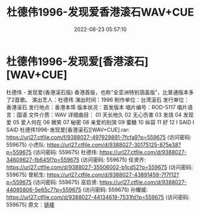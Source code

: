 ﻿---
title: 杜德伟1996-发现爱香港滚石WAV+CUE
date: 2022-08-23 05:57:10
categories: WAV车载音乐、镜像
tags: 华语中文
---
# 杜德伟1996-发现爱[香港滚石][WAV+CUE]

杜德伟 - 发现爱(香港滚石版)
香港首版，也称“全亚洲特别涵盖版”，比普通版本多了2首歌。
演出艺人：杜德伟
演出时间：1996
制作单位：台湾滚石
发行单位：香港滚石
发行地点：香港本埠
版本状况：首发版本
唱片编号：ROD-5117
唱片语言：国语
文件介质：WAV
详细曲目：
01 天长地久
02 无心伤害
03 发烧
04 发现爱
05 爱人何在
06 微笑
07 秘密
08 亲爱的别哭
09 蜜糖
10 纵容
11 好
12 I SAID I SAID
杜德伟1996-发现爱[香港滚石][WAV+CUE].rar: https://url27.ctfile.com/f/9388027-497929891-7fcfa9?p=559675
(访问密码: 559675)
小虎队: https://url27.ctfile.com/d/9388027-30175125-875e38?p=559675
(访问密码: 559675)
杜德伟: https://url27.ctfile.com/d/9388027-34609627-fb645f?p=559675
(访问密码: 559675)
任贤齐: https://url27.ctfile.com/d/9388027-35506002-b1cd52?p=559675
(访问密码: 559675)
曾航生: https://url27.ctfile.com/d/9388027-43891459-7f7f12?p=559675
(访问密码: 559675)
巫启贤: https://url27.ctfile.com/d/9388027-44085806-5e65c7?p=559675
(访问密码: 559675)
孙耀威: https://url27.ctfile.com/d/9388027-44134619-7531fd?p=559675
(访问密码: 559675)
原文：[链接](https://blog.sina.com.cn/s/blog_1647c7e7601030z0h.html)